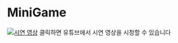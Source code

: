 # MiniGame
[![시연 영상](https://img.youtube.com/vi/wSNLpzsGs6E/0.jpg)](https://www.youtube.com/watch?v=wSNLpzsGs6E)
클릭하면 유튜브에서 시연 영상을 시청할 수 있습니다
